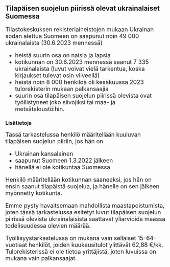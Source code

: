 
## Tilapäisen suojelun piirissä olevat ukrainalaiset Suomessa 

<font size="4"> 
Tilastokeskuksen rekisteriaineistojen mukaan Ukrainan sodan alettua Suomeen on saapunut noin 49 000 ukrainalaista (30.6.2023 mennessä)

- heistä suurin osa on naisia ja lapsia
- kotikunnan on 30.6.2023 mennessä saanut 7 335 ukrainalaista (luvut voivat vielä tarkentua, koska kirjaukset tulevat osin viiveellä)
- heistä noin 8 000 henkilöä oli kesäkuussa 2023 tulorekisterin mukaan palkansaajia
- suurin osa tilapäisen suojelun piirissä olevista ovat työllistyneet joko siivojiksi tai maa- ja metsätaloustöihin.

</font> 

### Lisätietoja
<font size="4"> 
Tässä tarkastelussa henkilö määritellään kuuluvan tilapäisen suojelun piiriin, jos hän on

- Ukrainan kansalainen
- saapunut Suomeen 1.3.2022 jälkeen 
- hänellä ei ole kotikuntaa Suomessa

Henkilö määritellään kotikunnan saaneeksi, jos hän on ensin saanut tilapäistä suojelua, ja hänelle on sen jälkeen myönnetty kotikunta. 

Emme pysty havaitsemaan mahdollista maastapoistumista, joten tässä tarkastelussa esitetyt luvut tilapäisen suojelun piirissä olevista ukrainalaisista saattavat yliarvioida maassa todelisuudessa olevien määrää.

Työllisyystarkastelussa on mukana vain sellaiset 15–64-vuotiaat henkilöt, joiden kuukausitulot ylittävät 62,88 €/kk. Tulorekisterissä ei ole tietoa yrittäjistä, joten luvuissa on mukana vain palkansaajat.


</font> 

